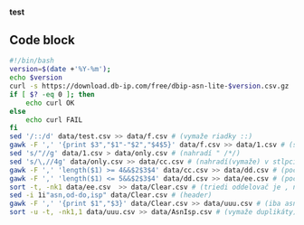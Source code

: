 #### test
## Code block
<!-- MARKDOWN-AUTO-DOCS:START (CODE:src=./asn.sh) -->
<!-- The below code snippet is automatically added from ./asn.sh -->
```sh
#!/bin/bash
version=$(date +'%Y-%m');
echo $version
curl -s https://download.db-ip.com/free/dbip-asn-lite-$version.csv.gz | gunzip >> data/test.csv
if [ $? -eq 0 ]; then
    echo curl OK
else
    echo curl FAIL
fi
sed '/::/d' data/test.csv >> data/f.csv # (vymaže riadky ::)
gawk -F ',' '{print $3","$1"-"$2","$4$5}' data/f.csv >> data/1.csv # (skráti 4 stĺpec + prehodí stĺpec)
sed 's/"//g' data/1.csv > data/only.csv # (nahradí " /*/) 
sed 's/\,//4g' data/only.csv >> data/cc.csv # (nahradí(vymaže) v stlpci 4+ , medzerou) 
gawk -F ',' 'length($1) >= 4&&$2$3$4' data/cc.csv >> data/dd.csv # (počet znakov >= 4 v stĺpci 1)
gawk -F ',' 'length($1) <= 5&&$2$3$4' data/dd.csv >> data/ee.csv # (počet znakov <= 5 v stĺpci 1)
sort -t, -nk1 data/ee.csv  >> data/Clear.csv # (triedi oddelovač je , n iba čísla k stĺpec 1)
sed -i 1i"asn,od-do,isp" data/Clear.csv # (header) 
gawk -F ',' '{print $1","$3}' data/Clear.csv >> data/uuu.csv # (iba asn a isp)
sort -u -t, -nk1,1 data/uuu.csv >> data/AsnIsp.csv # (vymaže duplikáty)
```
<!-- MARKDOWN-AUTO-DOCS:END -->
